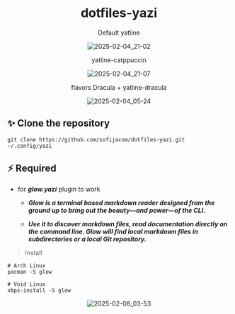 <div align="center">
 
 # dotfiles-yazi
 
</div>

<div align="center">
 
Default yatline
  
![2025-02-04_21-02](https://github.com/user-attachments/assets/d0faca58-fac3-44d3-83ac-3b177d4d5722)

</div>
 
<div align="center">
 
yatline-catppuccin
 
![2025-02-04_21-07](https://github.com/user-attachments/assets/8cfc75d7-da4f-4d72-aba1-300be882f791)

</div>


<div align="center">
 
flavors Dracula + yatline-dracula
 
![2025-02-04_05-24](https://github.com/user-attachments/assets/1ce2f202-09a0-4ea3-a5a6-b78fd6916b2a)

</div>

## ✨ **Clone the repository**

```
git clone https://github.com/sofijacom/dotfiles-yazi.git ~/.config/yazi
```

## ⚡️ Required
- for ***glow.yazi*** plugin to work

  - ***Glow is a terminal based markdown reader designed from the ground up to bring out the beauty—and power—of the CLI.***

   - ***Use it to discover markdown files, read documentation directly on the command line. Glow will find local markdown files in subdirectories or a local Git repository.***

> Install

```
# Arch Linux
pacman -S glow

# Void Linux
xbps-install -S glow
```

<div align="center">
 
![2025-02-08_03-53](https://github.com/user-attachments/assets/62bfedd4-c909-4cb6-aad1-a315c3486ce5)

</div>
